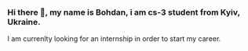 ### Hi there 👋, my name is Bohdan, i am cs-3 student from Kyiv, Ukraine.
I am currenlty looking for an internship in order to start my career.
